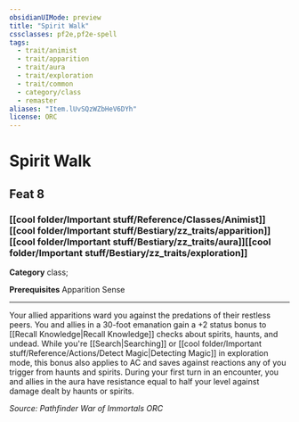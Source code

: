 ```yaml
---
obsidianUIMode: preview
title: "Spirit Walk"
cssclasses: pf2e,pf2e-spell
tags:
  - trait/animist
  - trait/apparition
  - trait/aura
  - trait/exploration
  - trait/common
  - category/class
  - remaster
aliases: "Item.lUvSQzWZbHeV6DYh"
license: ORC
---
```

# Spirit Walk
## Feat 8
### [[cool folder/Important stuff/Reference/Classes/Animist]][[cool folder/Important stuff/Bestiary/zz_traits/apparition]][[cool folder/Important stuff/Bestiary/zz_traits/aura]][[cool folder/Important stuff/Bestiary/zz_traits/exploration]]

**Category** class; 



**Prerequisites** Apparition Sense
* * *
Your allied apparitions ward you against the predations of their restless peers. You and allies in a 30-foot emanation gain a +2 status bonus to [[Recall Knowledge|Recall Knowledge]] checks about spirits, haunts, and undead. While you're [[Search|Searching]] or [[cool folder/Important stuff/Reference/Actions/Detect Magic|Detecting Magic]] in exploration mode, this bonus also applies to AC and saves against reactions any of you trigger from haunts and spirits. During your first turn in an encounter, you and allies in the aura have resistance equal to half your level against damage dealt by haunts or spirits.

*Source: Pathfinder War of Immortals*
*ORC*